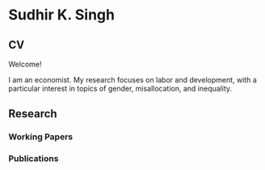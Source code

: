 # Sudhir K. Singh
## CV
Welcome!



I am an economist. My research focuses on labor and development, with a particular interest in topics of gender, misallocation, and inequality. 
## Research
### Working Papers
### Publications

